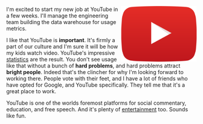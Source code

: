 <!-- 
.. title: YouTube
.. slug: youtube
.. date: 2015-08-26 08:25 UTC+02:00
.. tags: Technology,Life
.. category: 
.. link: 
.. description: 
.. type: text
-->

<img style="float:right" class="postimage" 
 src="/f/YouTube-icon-full_color.png"
 alt="YouTube" width="200px" height="148px">

I'm excited to start my new job at YouTube in a few weeks. I'll manage the
engineering team building the data warehouse for usage metrics.

I like that YouTube is **important**. It's firmly a part of our culture
and I'm sure it will be how my kids watch video. YouTube's impressive
[statistics][s] are the result. You don't see usage like that without a
bunch of **hard problems**, and hard problems attract **bright people**.
Indeed that's the clincher for why I'm looking forward to working there.
People vote with their feet, and I have a lot of friends who have opted
for Google, and YouTube specifically. They tell me that it's a great place
to work.

YouTube is one of the worlds foremost platforms for social commentary,
education, and free speech. And it's plenty of [entertainment][e] too. Sounds
like fun.

  [s]: https://www.youtube.com/yt/press/statistics.html
  [e]: https://www.youtube.com/watch?v=9bZkp7q19f0

